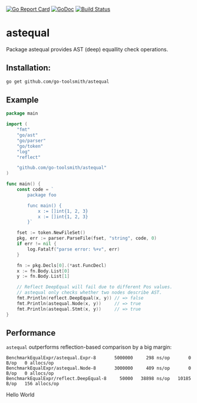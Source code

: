 [![Go Report Card](https://goreportcard.com/badge/github.com/go-toolsmith/astequal)](https://goreportcard.com/report/github.com/go-toolsmith/astequal)
[![GoDoc](https://godoc.org/github.com/go-toolsmith/astequal?status.svg)](https://godoc.org/github.com/go-toolsmith/astequal)
[![Build Status](https://travis-ci.org/go-toolsmith/astequal.svg?branch=master)](https://travis-ci.org/go-toolsmith/astequal)


# astequal

Package astequal provides AST (deep) equallity check operations.

## Installation:

```bash
go get github.com/go-toolsmith/astequal
```

## Example

```go
package main

import (
	"fmt"
	"go/ast"
	"go/parser"
	"go/token"
	"log"
	"reflect"

	"github.com/go-toolsmith/astequal"
)

func main() {
	const code = `
		package foo

		func main() {
			x := []int{1, 2, 3}
			x := []int{1, 2, 3}
		}`

	fset := token.NewFileSet()
	pkg, err := parser.ParseFile(fset, "string", code, 0)
	if err != nil {
		log.Fatalf("parse error: %+v", err)
	}

	fn := pkg.Decls[0].(*ast.FuncDecl)
	x := fn.Body.List[0]
	y := fn.Body.List[1]

	// Reflect DeepEqual will fail due to different Pos values.
	// astequal only checks whether two nodes describe AST.
	fmt.Println(reflect.DeepEqual(x, y)) // => false
	fmt.Println(astequal.Node(x, y))     // => true
	fmt.Println(astequal.Stmt(x, y))     // => true
}
```

## Performance

`astequal` outperforms reflection-based comparison by a big margin:

```
BenchmarkEqualExpr/astequal.Expr-8       5000000     298 ns/op       0 B/op   0 allocs/op
BenchmarkEqualExpr/astequal.Node-8       3000000     409 ns/op       0 B/op   0 allocs/op
BenchmarkEqualExpr/reflect.DeepEqual-8     50000   38898 ns/op   10185 B/op   156 allocs/op
```
Hello World
